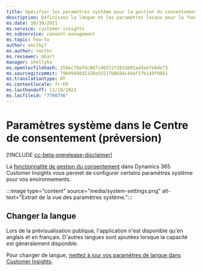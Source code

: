```yaml
---
title: Spécifier les paramètres système pour la gestion du consentement
description: Définissez la langue et les paramètres locaux pour la fonctionnalité de gestion du consentement de Dynamics 365 Customer Insights.
ms.date: 10/30/2021
ms.service: customer-insights
ms.subservice: consent-management
ms.topic: how-to
author: smithy7
ms.author: smithc
ms.reviewer: mhart
manager: shellyha
ms.openlocfilehash: 259ec70a7dc0d7c465f2f3833b91aa5ee7e0de73
ms.sourcegitcommit: 79b09498d1328e5551fb8684c44af1fb149f9881
ms.translationtype: HT
ms.contentlocale: fr-FR
ms.lasthandoff: 11/10/2021
ms.locfileid: "7790756"
---
```

# <a name="system-settings-in-consent-center-preview"></a>Paramètres système dans le Centre de consentement (préversion)

[!INCLUDE [cc-beta-prerelease-disclaimer](includes/cc-beta-prerelease-disclaimer.md)]

La [fonctionnalité de gestion du consentement](overview.md) dans Dynamics 365 Customer Insights vous permet de configurer certains paramètres système pour vos environnements. 

:::image type="content" source="media/system-settings.png" alt-text="Extrait de la vue des paramètres système.":::

## <a name="change-the-language"></a>Changer la langue

Lors de la prévisualisation publique, l'application n'est disponible qu'en anglais et en français. D'autres langues sont ajoutées lorsque la capacité est généralement disponible. 

Pour changer de langue, [mettez à jour vos paramètres de langue dans Customer Insights](../audience-insights/system.md#update-the-settings).
